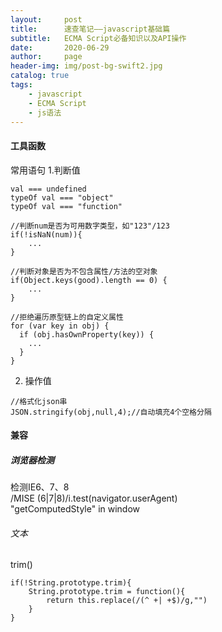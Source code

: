 ```yaml
---
layout:     post
title:      速查笔记——javascript基础篇
subtitle:   ECMA Script必备知识以及API操作
date:       2020-06-29
author:     page
header-img: img/post-bg-swift2.jpg
catalog: true
tags:
    - javascript
    - ECMA Script
    - js语法
---
```







#### 工具函数
常用语句
1.判断值  
```
val === undefined
typeOf val === "object"
typeOf val === "function"

//判断num是否为可用数字类型，如"123"/123
if(!isNaN(num)){
    ...
}

//判断对象是否为不包含属性/方法的空对象
if(Object.keys(good).length == 0) {
    ...
}

//拒绝遍历原型链上的自定义属性
for (var key in obj) {
  if (obj.hasOwnProperty(key)) {
    ...
  } 
}

```
2. 操作值
```
//格式化json串
JSON.stringify(obj,null,4);//自动填充4个空格分隔
```






#### 兼容
##### 浏览器检测
检测IE6、7、8  
/MISE (6|7|8)/i.test(navigator.userAgent)  
"getComputedStyle" in window  
###### 文本
trim()
```
if(!String.prototype.trim){
    String.prototype.trim = function(){
        return this.replace(/(^ +| +$)/g,"")
    }
}
```
